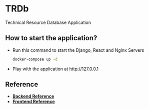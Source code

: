 # TRDb

Technical Resource Database Application

## How to start the application?

- Run this command to start the Django, React and Nginx Servers
  ```bash
  docker-compose up -d
  ```
- Play with the application at http://127.0.0.1

## Reference

- **[Backend Reference]**
- **[Frontend Reference]**

[Backend Reference]: trdb_api/README.md
[Frontend Reference]: trdb_webui/README.md

